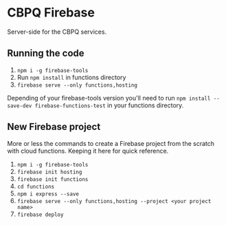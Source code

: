 # CBPQ Firebase

Server-side for the CBPQ services.

## Running the code

1. `npm i -g firebase-tools`
2. Run `npm install` in functions directory
3. `firebase serve --only functions,hosting`

Depending of your firebase-tools version you'll need to run `npm install --save-dev firebase-functions-test` in your functions directory.

## New Firebase project

More or less the commands to create a Firebase project from the scratch with cloud functions. Keeping it here for quick reference.

1. `npm i -g firebase-tools`
2. `firebase init hosting`
3. `firebase init functions`
4. `cd functions`
5. `npm i express --save`
6. `firebase serve --only functions,hosting --project <your project name>`
7. `firebase deploy`
